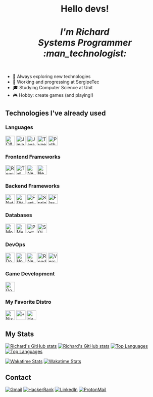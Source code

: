 <div align="center">
  <h1> Hello devs!
  <div>
    <h5>
      I'm Richard <br>
      Systems Programmer :man_technologist:
    </h5>
  </div>
  </h1>
</div>

- :thinking: Always exploring new technologies
- :rocket: Working and progressing at SergipeTec
- :mortar_board: Studying Computer Science at Unit
- :video_game: Hobby: create games (and playing!)

## Technologies I've already used

<div>
  <h3> Languages </h3>
  <img src="https://img.shields.io/badge/C%23-512BD4?logo=cplusplus&logoColor=FFF&style=for-the-badge" alt="C#" height="30px">
  <img src="https://img.shields.io/badge/Java-F80000?logo=coffeescript&logoColor=FFF&style=for-the-badge" alt="Java" height="30px">
  <img src="https://img.shields.io/badge/JavaScript-F7DF1E?logo=javascript&logoColor=000&style=for-the-badge" alt="JavaScript" height="30px">
  <img src="https://img.shields.io/badge/TypeScript-007ACC?logo=typescript&logoColor=FFF&style=for-the-badge" alt="TypeScript" height="30px">
  <img src="https://img.shields.io/badge/Python-FFD43B?logo=python&logoColor=007EC6&style=for-the-badge" alt="Python" height="30px">
  
  <h3> Frontend Frameworks </h3>
  <img src="https://img.shields.io/badge/React-20232A?logo=react&logoColor=61DAFB&style=for-the-badge" alt="React" height="30px">
  <img src="https://img.shields.io/badge/Tailwind%20CSS-06B6D4?logo=tailwindcss&logoColor=FFF&style=for-the-badge" alt="Tailwind CSS" height="30px">
  <img src="https://img.shields.io/badge/Next%20js-000?logo=nextdotjs&logoColor=FFF&style=for-the-badge" alt="Next.js" height="30px">
  <img src="https://img.shields.io/badge/NextUI-000?logo=nextui&logoColor=FFF&style=for-the-badge" alt="NextUI" height="30px">
  
  <h3> Backend Frameworks </h3>
  <img src="https://img.shields.io/badge/.NET-512BD4?logo=dotnet&logoColor=FFF&style=for-the-badge" alt=".Net" height="30px">
  <img src="https://img.shields.io/badge/Django-092E20?logo=django&logoColor=97CA00&style=for-the-badge" alt="Django" height="30px">
  <img src="https://img.shields.io/badge/fastapi-109989?logo=FASTAPI&logoColor=FFF&style=for-the-badge" alt="FastAPI" height="30px">
  <img src="https://img.shields.io/badge/Spring_Boot-F2F4F9?logo=spring-boot&logoColor=6DB33F&style=for-the-badge" alt="Spring Boot" height="30px">
  <img src="https://img.shields.io/badge/Flask-000?logo=flask&logoColor=FFF&style=for-the-badge" alt="Flask" height="30px">
  
  <h3> Databases </h3>
  <img src="https://img.shields.io/badge/MongoDB-4EA94B?logo=mongodb&logoColor=FFF&style=for-the-badge" alt="MongoDB" height="30px">
  <img src="https://img.shields.io/badge/MySQL-005C84?logo=mysql&logoColor=FFF&style=for-the-badge" alt="MySQL" height="30px">
  <img src="https://img.shields.io/badge/PostgreSQL-4169E1?logo=postgresql&logoColor=FFF&style=for-the-badge" alt="PostgreSQL" height="30px">
  <img src="https://img.shields.io/badge/SQL%20Server-CC2927?logo=amazondynamodb&logoColor=FFF&style=for-the-badge" alt="SQL Server" height="30px">
  
  <h3> DevOps </h3>
  <img src="https://img.shields.io/badge/Docker-2496ED?logo=docker&logoColor=FFF&style=for-the-badge" alt="Docker" height="30px">
  <img src="https://img.shields.io/badge/Hostinger-673DE6?logo=hostinger&logoColor=FFF&style=for-the-badge" alt="Hostinger" height="30px">
  <img src="https://img.shields.io/badge/Nextcloud-0082C9?logo=nextcloud&logoColor=FFF&style=for-the-badge" alt="Nextcloud" height="30px">
  <img src="https://img.shields.io/badge/Render-46E3B7?logo=render&logoColor=FFF&style=for-the-badge" alt="Render" height="30px">
  <img src="https://img.shields.io/badge/Vercel-000?logo=vercel&logoColor=FFF&style=for-the-badge" alt="Vercel" height="30px">
  
  <h3> Game Development </h3>
  <img src="https://img.shields.io/badge/Godot-478CBF?logo=GodotEngine&logoColor=FFF&style=for-the-badge" alt="Godot" height="30px">
  
  <h3> My Favorite Distro </h3>
  <img src="https://img.shields.io/badge/NixOS-5277C3?logo=nixos&logoColor=FFF&style=for-the-badge" alt="NixOS" height="30px">
  <img src="https://img.shields.io/badge/%2B-44ACE8?style=for-the-badge" alt="+" height="30px">
  <img src="https://img.shields.io/badge/Hyprland-58E1FF?logo=hyprland&logoColor=000&style=for-the-badge" alt="Hyprland" height="30px">
</div>

## My Stats

[![Richard's GitHub stats](https://github-readme-stats.vercel.app/api?username=RichardSouzza&theme=github_light&show_icons=true)](https://github.com/RichardSouzza#gh-light-mode-only)
[![Richard's GitHub stats](https://github-readme-stats.vercel.app/api?username=RichardSouzza&theme=github_dark&show_icons=true)](https://github.com/RichardSouzza#gh-dark-mode-only)
[![Top Languages](https://github-readme-stats.vercel.app/api/top-langs/?username=RichardSouzza&layout=compact&langs_count=8&theme=github_light)](https://github.com/RichardSouzza#gh-light-mode-only)
[![Top Languages](https://github-readme-stats.vercel.app/api/top-langs/?username=RichardSouzza&layout=compact&langs_count=8&theme=github_dark)](https://github.com/RichardSouzza#gh-dark-mode-only)

[![Wakatime Stats](https://github-readme-stats.vercel.app/api/wakatime?username=richardsouzza&layout=compact&langs_count=12&hide=Binary,Other&theme=github_light)](https://github.com/RichardSouzza#gh-light-mode-only)
[![Wakatime Stats](https://github-readme-stats.vercel.app/api/wakatime?username=richardsouzza&layout=compact&langs_count=12&hide=Binary,Other&theme=github_dark)](https://github.com/RichardSouzza#gh-dark-mode-only)

## Contact

[![Gmail](https://img.shields.io/badge/Gmail-EA4335?logo=gmail&logoColor=fff&style=for-the-badge)](mailto:souzza.richard25@gmail.com)
[![HackerRank](https://img.shields.io/badge/HackerRank-00EA64?logo=hackerrank&logoColor=fff&style=for-the-badge)](https://www.hackerrank.com/richardsouza)
[![LinkedIn](https://img.shields.io/badge/LinkedIn-0A66C2?logo=linkedin&logoColor=fff&style=for-the-badge)](https://www.linkedin.com/in/richardsouzza)
[![ProtonMail](https://img.shields.io/badge/Proton%20Mail-6D4AFF?logo=protonmail&logoColor=fff&style=for-the-badge)](mailto:richard.souzza@proton.me)
